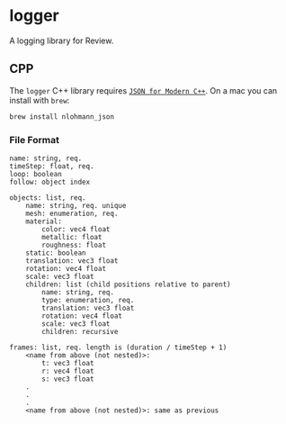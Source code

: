 # logger
A logging library for Review.

## CPP

The `logger` C++ library requires [`JSON for Modern C++`](https://github.com/nlohmann/json). On a mac you can install with `brew`:

```bash
brew install nlohmann_json
```

### File Format

```
name: string, req.
timeStep: float, req.
loop: boolean
follow: object index

objects: list, req.
    name: string, req. unique
    mesh: enumeration, req.
    material:
        color: vec4 float
        metallic: float
        roughness: float
    static: boolean
    translation: vec3 float
    rotation: vec4 float
    scale: vec3 float
    children: list (child positions relative to parent)
        name: string, req.
        type: enumeration, req.
        translation: vec3 float
        rotation: vec4 float
        scale: vec3 float
        children: recursive

frames: list, req. length is (duration / timeStep + 1)
    <name from above (not nested)>:
        t: vec3 float
        r: vec4 float
        s: vec3 float
    .
    .
    .
    <name from above (not nested)>: same as previous
```
